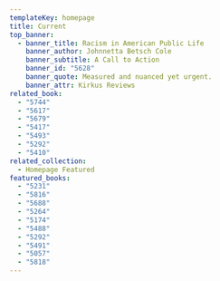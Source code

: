 ```yaml
---
templateKey: homepage
title: Current
top_banner:
  - banner_title: Racism in American Public Life
    banner_author: Johnnetta Betsch Cole
    banner_subtitle: A Call to Action
    banner_id: "5628"
    banner_quote: Measured and nuanced yet urgent.
    banner_attr: Kirkus Reviews
related_book:
  - "5744"
  - "5617"
  - "5679"
  - "5417"
  - "5493"
  - "5292"
  - "5410"
related_collection:
  - Homepage Featured
featured_books:
  - "5231"
  - "5816"
  - "5688"
  - "5264"
  - "5174"
  - "5488"
  - "5292"
  - "5491"
  - "5057"
  - "5818"
---
```

